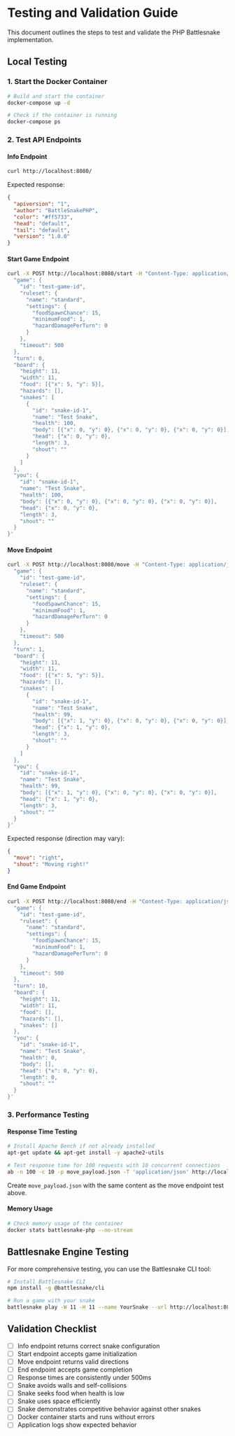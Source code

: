 # Testing and Validation Guide

This document outlines the steps to test and validate the PHP Battlesnake implementation.

## Local Testing

### 1. Start the Docker Container

```bash
# Build and start the container
docker-compose up -d

# Check if the container is running
docker-compose ps
```

### 2. Test API Endpoints

#### Info Endpoint
```bash
curl http://localhost:8080/
```
Expected response:
```json
{
  "apiversion": "1",
  "author": "BattleSnakePHP",
  "color": "#ff5733",
  "head": "default",
  "tail": "default",
  "version": "1.0.0"
}
```

#### Start Game Endpoint
```bash
curl -X POST http://localhost:8080/start -H "Content-Type: application/json" -d '{
  "game": {
    "id": "test-game-id",
    "ruleset": {
      "name": "standard",
      "settings": {
        "foodSpawnChance": 15,
        "minimumFood": 1,
        "hazardDamagePerTurn": 0
      }
    },
    "timeout": 500
  },
  "turn": 0,
  "board": {
    "height": 11,
    "width": 11,
    "food": [{"x": 5, "y": 5}],
    "hazards": [],
    "snakes": [
      {
        "id": "snake-id-1",
        "name": "Test Snake",
        "health": 100,
        "body": [{"x": 0, "y": 0}, {"x": 0, "y": 0}, {"x": 0, "y": 0}],
        "head": {"x": 0, "y": 0},
        "length": 3,
        "shout": ""
      }
    ]
  },
  "you": {
    "id": "snake-id-1",
    "name": "Test Snake",
    "health": 100,
    "body": [{"x": 0, "y": 0}, {"x": 0, "y": 0}, {"x": 0, "y": 0}],
    "head": {"x": 0, "y": 0},
    "length": 3,
    "shout": ""
  }
}'
```

#### Move Endpoint
```bash
curl -X POST http://localhost:8080/move -H "Content-Type: application/json" -d '{
  "game": {
    "id": "test-game-id",
    "ruleset": {
      "name": "standard",
      "settings": {
        "foodSpawnChance": 15,
        "minimumFood": 1,
        "hazardDamagePerTurn": 0
      }
    },
    "timeout": 500
  },
  "turn": 1,
  "board": {
    "height": 11,
    "width": 11,
    "food": [{"x": 5, "y": 5}],
    "hazards": [],
    "snakes": [
      {
        "id": "snake-id-1",
        "name": "Test Snake",
        "health": 99,
        "body": [{"x": 1, "y": 0}, {"x": 0, "y": 0}, {"x": 0, "y": 0}],
        "head": {"x": 1, "y": 0},
        "length": 3,
        "shout": ""
      }
    ]
  },
  "you": {
    "id": "snake-id-1",
    "name": "Test Snake",
    "health": 99,
    "body": [{"x": 1, "y": 0}, {"x": 0, "y": 0}, {"x": 0, "y": 0}],
    "head": {"x": 1, "y": 0},
    "length": 3,
    "shout": ""
  }
}'
```
Expected response (direction may vary):
```json
{
  "move": "right",
  "shout": "Moving right!"
}
```

#### End Game Endpoint
```bash
curl -X POST http://localhost:8080/end -H "Content-Type: application/json" -d '{
  "game": {
    "id": "test-game-id",
    "ruleset": {
      "name": "standard",
      "settings": {
        "foodSpawnChance": 15,
        "minimumFood": 1,
        "hazardDamagePerTurn": 0
      }
    },
    "timeout": 500
  },
  "turn": 10,
  "board": {
    "height": 11,
    "width": 11,
    "food": [],
    "hazards": [],
    "snakes": []
  },
  "you": {
    "id": "snake-id-1",
    "name": "Test Snake",
    "health": 0,
    "body": [],
    "head": {"x": 0, "y": 0},
    "length": 0,
    "shout": ""
  }
}'
```

### 3. Performance Testing

#### Response Time Testing
```bash
# Install Apache Bench if not already installed
apt-get update && apt-get install -y apache2-utils

# Test response time for 100 requests with 10 concurrent connections
ab -n 100 -c 10 -p move_payload.json -T 'application/json' http://localhost:8080/move
```

Create `move_payload.json` with the same content as the move endpoint test above.

#### Memory Usage
```bash
# Check memory usage of the container
docker stats battlesnake-php --no-stream
```

## Battlesnake Engine Testing

For more comprehensive testing, you can use the Battlesnake CLI tool:

```bash
# Install Battlesnake CLI
npm install -g @battlesnake/cli

# Run a game with your snake
battlesnake play -W 11 -H 11 --name YourSnake --url http://localhost:8080
```

## Validation Checklist

- [ ] Info endpoint returns correct snake configuration
- [ ] Start endpoint accepts game initialization
- [ ] Move endpoint returns valid directions
- [ ] End endpoint accepts game completion
- [ ] Response times are consistently under 500ms
- [ ] Snake avoids walls and self-collisions
- [ ] Snake seeks food when health is low
- [ ] Snake uses space efficiently
- [ ] Snake demonstrates competitive behavior against other snakes
- [ ] Docker container starts and runs without errors
- [ ] Application logs show expected behavior

